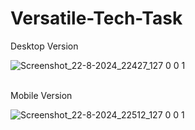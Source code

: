﻿# Versatile-Tech-Task
Desktop Version

![Screenshot_22-8-2024_22427_127 0 0 1](https://github.com/user-attachments/assets/cb404330-b228-4f0b-a835-c758f86ae9b8)

<br/>
Mobile Version

![Screenshot_22-8-2024_22512_127 0 0 1](https://github.com/user-attachments/assets/fe6f1784-9b5a-4b58-bb2e-da0b59cb34b0)
